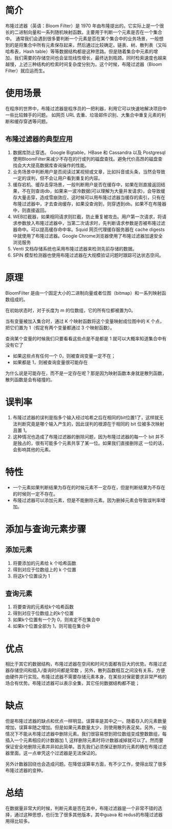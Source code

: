 # 简介
布隆过滤器（英语：Bloom Filter）是 1970 年由布隆提出的。它实际上是一个很长的二进制向量和一系列随机映射函数。主要用于判断一个元素是否在一个集合中。
通常我们会遇到很多要判断一个元素是否在某个集合中的业务场景，一般想到的是将集合中所有元素保存起来，然后通过比较确定。链表、树、散列表（又叫哈希表，Hash table）等等数据结构都是这种思路。但是随着集合中元素的增加，我们需要的存储空间也会呈现线性增长，最终达到瓶颈。同时检索速度也越来越慢，上述三种结构的检索时间复杂度分别为。这个时候，布隆过滤器（Bloom Filter）就应运而生。


# 使用场景
在程序的世界中，布隆过滤器是程序员的一把利器，利用它可以快速地解决项目中一些比较棘手的问题。
如网页 URL 去重、垃圾邮件识别、大集合中重复元素的判断和缓存穿透等问题。
## 布隆过滤器的典型应用
1. 数据库防止穿透。 Google Bigtable，HBase 和 Cassandra 以及 Postgresql 使用BloomFilter来减少不存在的行或列的磁盘查找。避免代价高昂的磁盘查找会大大提高数据库查询操作的性能。 
2. 业务场景中判断用户是否阅读过某视频或文章，比如抖音或头条，当然会导致一定的误判，但不会让用户看到重复的内容。
3. 缓存宕机、缓存击穿场景，一般判断用户是否在缓存中，如果在则直接返回结果，不在则查询db，如果来一波冷数据(可以理解为大量并发请求)，会导致缓存大量击穿，造成雪崩效应，这时候可以用布隆过滤器当缓存的索引，只有在布隆过滤器中，才去查询缓存，如果没查询到，则穿透到db。如果不在布隆器中，则直接返回。 
4. WEB拦截器，如果相同请求则拦截，防止重复被攻击。用户第一次请求，将请求参数放入布隆过滤器中，当第二次请求时，先判断请求参数是否被布隆过滤器命中。可以提高缓存命中率。Squid 网页代理缓存服务器在 cache digests 中就使用了布隆过滤器。Google Chrome浏览器使用了布隆过滤器加速安全浏览服务 
5. Venti 文档存储系统也采用布隆过滤器来检测先前存储的数据。 
6. SPIN 模型检测器也使用布隆过滤器在大规模验证问题时跟踪可达状态空间。

# 原理

BloomFilter 是由一个固定大小的二进制向量或者位图（bitmap）和一系列映射函数组成的。

在初始状态时，对于长度为 m 的位数组，它的所有位都被置为0。

当有变量被加入集合时，通过 K 个映射函数将这个变量映射成位图中的 K 个点，把它们置为 1（假定有两个变量都通过 3 个映射函数）。

查询某个变量的时候我们只要看看这些点是不是都是 1 就可以大概率知道集合中有没有它了
- 如果这些点有任何一个 0，则被查询变量一定不在；
- 如果都是 1，则被查询变量很可能存在

为什么说是可能存在，而不是一定存在呢？那是因为映射函数本身就是散列函数，散列函数是会有碰撞的。

# 误判率
1. 布隆过滤器的误判是指多个输入经过哈希之后在相同的bit位置1了，这样就无法判断究竟是哪个输入产生的，因此误判的根源在于相同的 bit 位被多次映射且置 1。
2. 这种情况也造成了布隆过滤器的删除问题，因为布隆过滤器的每一个 bit 并不是独占的，很有可能多个元素共享了某一位。如果我们直接删除这
一位的话，会影响其他的元素。


# 特性
- 一个元素如果判断结果为存在的时候元素不一定存在，但是判断结果为不存在的时候则一定不存在。
- 布隆过滤器可以添加元素，但是不能删除元素。因为删掉元素会导致误判率增加。


# 添加与查询元素步骤
## 添加元素
1. 将要添加的元素给 k 个哈希函数
1. 得到对应于位数组上的 k 个位置
1. 将这k个位置设为 1

## 查询元素
1. 将要查询的元素给k个哈希函数
2. 得到对应于位数组上的k个位置
3. 如果k个位置有一个为 0，则肯定不在集合中
4. 如果k个位置全部为 1，则可能在集合中

# 优点
相比于其它的数据结构，布隆过滤器在空间和时间方面都有巨大的优势。布隆过滤器存储空间和插入/查询时间都是常数 ，另外，散列函数相互之间没有关系，方便由硬件并行实现。布隆过滤器不需要存储元素本身，在某些对保密要求非常严格的场合有优势。布隆过滤器可以表示全集，其它任何数据结构都不能；

# 缺点
但是布隆过滤器的缺点和优点一样明显。误算率是其中之一。随着存入的元素数量增加，误算率随之增加。但是如果元素数量太少，则使用散列表足矣。另外，一般情况下不能从布隆过滤器中删除元素。我们很容易想到把位数组变成整数数组，每插入一个元素相应的计数器加 1, 这样删除元素时将计数器减掉就可以了。然而要保证安全地删除元素并非如此简单。首先我们必须保证删除的元素的确在布隆过滤器里面。这一点单凭这个过滤器是无法保证的。

另外计数器回绕也会造成问题。在降低误算率方面，有不少工作，使得出现了很多布隆过滤器的变种。

# 总结
在数据量非常大的时候，判断元素是否在其中，布隆过滤器是一个非常不错的选择，通过这种思想，也衍生了很多其他版本，其中guava 和 redus的布隆过滤器用得比较多。